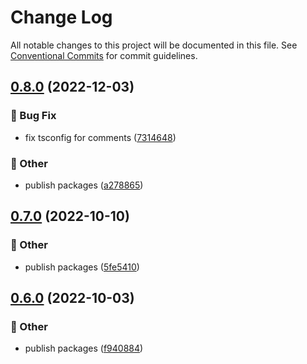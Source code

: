 # Change Log

All notable changes to this project will be documented in this file.
See [Conventional Commits](https://conventionalcommits.org) for commit guidelines.

## [0.8.0](https://github.com/daybrush/infinite-viewer/blob/master/packages/vue-infinite-viewer/compare/vue3-infinite-viewer@0.7.0...vue3-infinite-viewer@0.8.0) (2022-12-03)


### :bug: Bug Fix

* fix tsconfig for comments ([7314648](https://github.com/daybrush/infinite-viewer/blob/master/packages/vue-infinite-viewer/commit/73146488f0a9308aa4db99a473269ddb744e18af))


### :mega: Other

* publish packages ([a278865](https://github.com/daybrush/infinite-viewer/blob/master/packages/vue-infinite-viewer/commit/a27886520517db13db611cbede6861be1b7f090a))



## [0.7.0](https://github.com/daybrush/infinite-viewer/blob/master/packages/vue-infinite-viewer/compare/vue3-infinite-viewer@0.6.0...vue3-infinite-viewer@0.7.0) (2022-10-10)


### :mega: Other

* publish packages ([5fe5410](https://github.com/daybrush/infinite-viewer/blob/master/packages/vue-infinite-viewer/commit/5fe5410328336014b62b899bfbdd642768372563))



## [0.6.0](https://github.com/daybrush/infinite-viewer/blob/master/packages/vue-infinite-viewer/compare/vue3-infinite-viewer@0.5.5...vue3-infinite-viewer@0.6.0) (2022-10-03)


### :mega: Other

* publish packages ([f940884](https://github.com/daybrush/infinite-viewer/blob/master/packages/vue-infinite-viewer/commit/f9408844f99014de30b3e9348541719f9bceef39))
